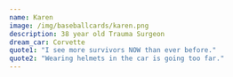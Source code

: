 ```yaml
---
name: Karen
image: /img/baseballcards/karen.png
description: 38 year old Trauma Surgeon
dream_car: Corvette
quote1: "I see more survivors NOW than ever before."
quote2: "Wearing helmets in the car is going too far."
---
```


